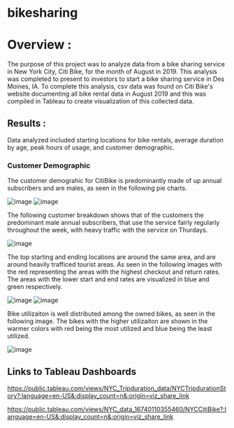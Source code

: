 # bikesharing
# Overview : 
The purpose of this project was to analyze data from a bike sharing service in New York City, Citi Bike, for the month of August in 2019. This analysis was completed to present to investors to start a bike sharing service in Des Moines, IA. To complete this analysis, csv data was found on Citi Bike's website documenting all bike rental data in August 2019 and this was compiled in Tableau to create visualization of this collected data. 

## Results : 
Data analyzed included starting locations for bike rentals, average duration by age, peak hours of usage, and customer demographic.

### Customer Demographic
The customer demograhic for CitiBike is predominantly made of up annual subscribers and are males, as seen in the following pie charts. 

![image](https://user-images.githubusercontent.com/111200771/215303388-30c0c573-fa54-4a3f-9b0a-bb739efdb5c5.png)
![image](https://user-images.githubusercontent.com/111200771/215303393-d790a5e2-a7ee-41da-a575-e1340c58b7be.png)

The following customer breakdown shows that of the customers the predominant male annual subscribers, that use the service fairly regularly throughout the week, with heavy traffic with the service on Thurdays. 

![image](https://user-images.githubusercontent.com/111200771/215303495-f2bc9ef7-4f4c-40e3-b92f-66c42117d0d5.png)

The top starting and ending locations are around the same area, and are around heavily trafficed tourist areas. As seen in the following images with the red representing the areas with the highest checkout and return rates. The areas with the lower start and end rates are visualized in blue and green respectively.

![image](https://user-images.githubusercontent.com/111200771/215303663-eb7b7976-33b4-4209-8ae3-9e8697916b69.png) ![image](https://user-images.githubusercontent.com/111200771/215303842-07d3be60-93fe-4ac4-90ea-9c108aee4864.png)


Bike utilizaiton is well distributed among the owned bikes, as seen in the following image. The bikes with the higher utilizaiton are shown in the warmer colors with red being the most utilized and blue being the least utilized. 

![image](https://user-images.githubusercontent.com/111200771/215303814-1d1c0dd2-7a69-434a-bcea-ecc8d04c4718.png)




## Links to Tableau Dashboards
https://public.tableau.com/views/NYC_Tripduration_data/NYCTripdurationStory?:language=en-US&:display_count=n&:origin=viz_share_link

https://public.tableau.com/views/NYC_data_16740110355460/NYCCitiBike?:language=en-US&:display_count=n&:origin=viz_share_link

